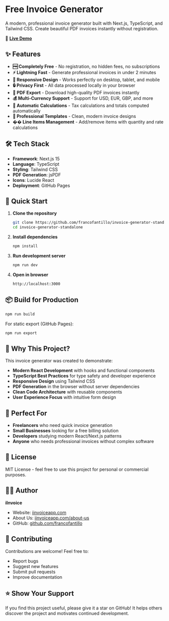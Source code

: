 # Free Invoice Generator

A modern, professional invoice generator built with Next.js, TypeScript, and Tailwind CSS. Create beautiful PDF invoices instantly without registration.

🚀 **[Live Demo](http://iinvoiceapp.com/)**

## ✨ Features

- **🆓 Completely Free** - No registration, no hidden fees, no subscriptions
- **⚡ Lightning Fast** - Generate professional invoices in under 2 minutes
- **📱 Responsive Design** - Works perfectly on desktop, tablet, and mobile
- **🔒 Privacy First** - All data processed locally in your browser
- **📄 PDF Export** - Download high-quality PDF invoices instantly
- **💰 Multi-Currency Support** - Support for USD, EUR, GBP, and more
- **🧮 Automatic Calculations** - Tax calculations and totals computed automatically
- **🎨 Professional Templates** - Clean, modern invoice designs
- **�� Line Items Management** - Add/remove items with quantity and rate calculations

## 🛠️ Tech Stack

- **Framework**: Next.js 15
- **Language**: TypeScript
- **Styling**: Tailwind CSS
- **PDF Generation**: jsPDF
- **Icons**: Lucide React
- **Deployment**: GitHub Pages

## 🚀 Quick Start

1. **Clone the repository**
   ```bash
   git clone https://github.com/francofantillo/invoice-generator-standalone.git
   cd invoice-generator-standalone
   ```

2. **Install dependencies**
   ```bash
   npm install
   ```

3. **Run development server**
   ```bash
   npm run dev
   ```

4. **Open in browser**
   ```
   http://localhost:3000
   ```

## 📦 Build for Production

```bash
npm run build
```

For static export (GitHub Pages):
```bash
npm run export
```

## 🌟 Why This Project?

This invoice generator was created to demonstrate:

- **Modern React Development** with hooks and functional components
- **TypeScript Best Practices** for type safety and developer experience
- **Responsive Design** using Tailwind CSS
- **PDF Generation** in the browser without server dependencies
- **Clean Code Architecture** with reusable components
- **User Experience Focus** with intuitive form design

## 🎯 Perfect For

- **Freelancers** who need quick invoice generation
- **Small Businesses** looking for a free billing solution
- **Developers** studying modern React/Next.js patterns
- **Anyone** who needs professional invoices without complex software

## 📄 License

MIT License - feel free to use this project for personal or commercial purposes.

## 👨‍💻 Author

**iInvoice**
- Website: [iinvoiceapp.com](http://iinvoiceapp.com/)
- About Us: [iinvoiceapp.com/about-us](https://iinvoiceapp.com/about-us/)
- GitHub: [github.com/francofantillo](https://github.com/francofantillo)

## 🤝 Contributing

Contributions are welcome! Feel free to:
- Report bugs
- Suggest new features
- Submit pull requests
- Improve documentation

## ⭐ Show Your Support

If you find this project useful, please give it a star on GitHub! It helps others discover the project and motivates continued development.

